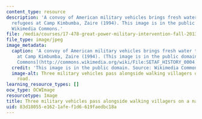 ```yaml
---
content_type: resource
description: 'A convoy of American military vehicles brings fresh water to Rwandan
  refugees at Camp Kimbumba, Zaire (1994). This image is in the public domain. Source:
  Wikimedia Commons.'
file: /media/courses/17-478-great-power-military-intervention-fall-2013/83d18055e1621afef1d6619faedbc18a_17-478f13.jpg
file_type: image/jpeg
image_metadata:
  caption: 'A convoy of American military vehicles brings fresh water to Rwandan refugees
    at Camp Kimbumba, Zaire (1994). (This image is in the public domain. Source: [Wikimedia
    Commons](http://commons.wikimedia.org/wiki/File:SETAF_HISTORY_0004.JPEG).)'
  credit: 'This image is in the public domain. Source: Wikimedia Commons.'
  image-alt: Three military vehicles pass alongside walking villagers on a narrow
    road.
learning_resource_types: []
ocw_type: OCWImage
resourcetype: Image
title: Three military vehicles pass alongside walking villagers on a narrow road
uid: 83d18055-e162-1afe-f1d6-619faedbc18a
---
```

